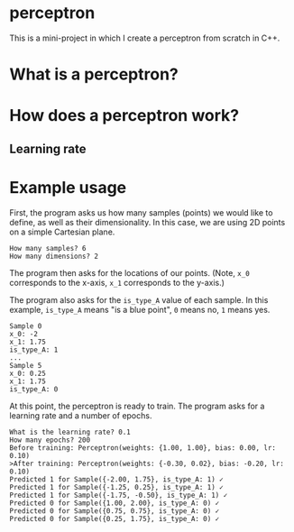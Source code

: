 # perceptron

This is a mini-project in which I create a perceptron from scratch in C++.

# What is a perceptron?

# How does a perceptron work?

## Learning rate

# Example usage

First, the program asks us how many samples (points) we would like to define, as well as their dimensionality.
In this case, we are using 2D points on a simple Cartesian plane.
```
How many samples? 6   
How many dimensions? 2
```
The program then asks for the locations of our points.
(Note, `x_0` corresponds to the x-axis, `x_1` corresponds to the y-axis.)

The program also asks for the `is_type_A` value of each sample. In this
example, `is_type_A` means "is a blue point", `0` means no, `1` means yes.
```
Sample 0
x_0: -2
x_1: 1.75
is_type_A: 1  
...
Sample 5
x_0: 0.25
x_1: 1.75
is_type_A: 0
```
At this point, the perceptron is ready to train. The program asks for a learning rate
and a number of epochs.
```
What is the learning rate? 0.1
How many epochs? 200
Before training: Perceptron(weights: {1.00, 1.00}, bias: 0.00, lr: 0.10)
>After training: Perceptron(weights: {-0.30, 0.02}, bias: -0.20, lr: 0.10)
Predicted 1 for Sample({-2.00, 1.75}, is_type_A: 1) ✓
Predicted 1 for Sample({-1.25, 0.25}, is_type_A: 1) ✓
Predicted 1 for Sample({-1.75, -0.50}, is_type_A: 1) ✓
Predicted 0 for Sample({1.00, 2.00}, is_type_A: 0) ✓
Predicted 0 for Sample({0.75, 0.75}, is_type_A: 0) ✓
Predicted 0 for Sample({0.25, 1.75}, is_type_A: 0) ✓
```